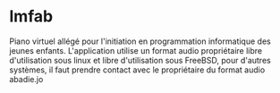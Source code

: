 lmfab
=====

Piano virtuel allégé pour l'initiation en programmation informatique des jeunes enfants.
L'application utilise un format audio propriétaire libre d'utilisation sous linux et libre d'utilisation sous FreeBSD, 
pour d'autres systèmes, il faut prendre contact avec le propriétaire du format audio abadie.jo
